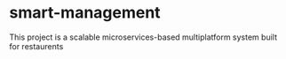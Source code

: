 # smart-management
 This project is a scalable microservices-based multiplatform system built for restaurents
